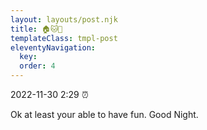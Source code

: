 ```yaml
---
layout: layouts/post.njk
title: 🏠🐱💞
templateClass: tmpl-post
eleventyNavigation:
  key: 
  order: 4
---
```


2022-11-30 2:29 ⏰

Ok at least your able to have fun.
Good Night.
